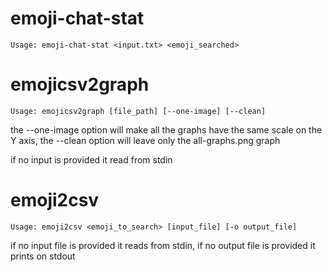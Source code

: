 # emoji-chat-stat
`Usage: emoji-chat-stat <input.txt> <emoji_searched>`

# emojicsv2graph
`Usage: emojicsv2graph [file_path] [--one-image] [--clean]`

the --one-image option will make all the graphs have the same scale on the Y axis, the --clean option will leave only the all-graphs.png graph

if no input is provided it read from stdin

# emoji2csv
`Usage: emoji2csv <emoji_to_search> [input_file] [-o output_file]`

if no input file is provided it reads from stdin, if no output file is provided it prints on stdout
